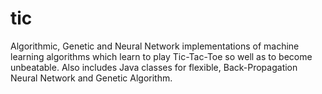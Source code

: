 # tic

Algorithmic, Genetic and Neural Network implementations of machine learning algorithms which learn to play Tic-Tac-Toe so well as to become unbeatable. Also includes Java classes for flexible, Back-Propagation Neural Network and Genetic Algorithm.
